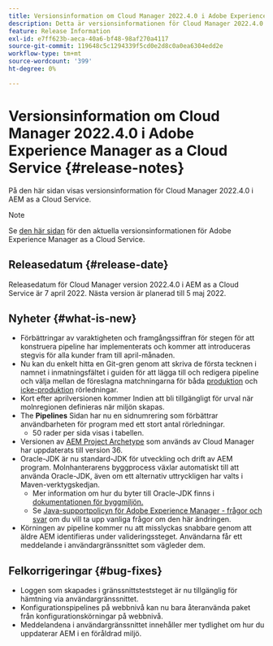 ```yaml
---
title: Versionsinformation om Cloud Manager 2022.4.0 i Adobe Experience Manager as a Cloud Service
description: Detta är versionsinformationen för Cloud Manager 2022.4.0 i AEM as a Cloud Service.
feature: Release Information
exl-id: e7ff623b-aeca-40a6-bf48-98af270a4117
source-git-commit: 119648c5c1294339f5cd0e2d8c0a0ea6304edd2e
workflow-type: tm+mt
source-wordcount: '399'
ht-degree: 0%

---
```


# Versionsinformation om Cloud Manager 2022.4.0 i Adobe Experience Manager as a Cloud Service {#release-notes}

På den här sidan visas versionsinformation för Cloud Manager 2022.4.0 i AEM as a Cloud Service.

>[!NOTE]
>
>Se [den här sidan](/help/release-notes/release-notes-cloud/release-notes-current.md) för den aktuella versionsinformationen för Adobe Experience Manager as a Cloud Service.

## Releasedatum {#release-date}

Releasedatum för Cloud Manager version 2022.4.0 i AEM as a Cloud Service är 7 april 2022. Nästa version är planerad till 5 maj 2022.

## Nyheter {#what-is-new}

* Förbättringar av varaktigheten och framgångssiffran för stegen för att konstruera pipeline har implementerats och kommer att introduceras stegvis för alla kunder fram till april-månaden.
* Nu kan du enkelt hitta en Git-gren genom att skriva de första tecknen i namnet i inmatningsfältet i guiden för att lägga till och redigera pipeline och välja mellan de föreslagna matchningarna för båda [produktion](/help/implementing/cloud-manager/configuring-pipelines/configuring-production-pipelines.md) och [icke-produktion](/help/implementing/cloud-manager/configuring-pipelines/configuring-non-production-pipelines.md) rörledningar.
* Kort efter aprilversionen kommer Indien att bli tillgängligt för urval när molnregionen definieras när miljön skapas.
* The **Pipelines** Sidan har nu en sidnumrering som förbättrar användbarheten för program med ett stort antal rörledningar.
   * 50 rader per sida visas i tabellen.
* Versionen av [AEM Project Archetype](https://experienceleague.adobe.com/docs/experience-manager-core-components/using/developing/archetype/overview.html) som används av Cloud Manager har uppdaterats till version 36.
* Oracle-JDK är nu standard-JDK för utveckling och drift av AEM program. Molnhanterarens byggprocess växlar automatiskt till att använda Oracle-JDK, även om ett alternativ uttryckligen har valts i Maven-verktygskedjan.
   * Mer information om hur du byter till Oracle-JDK finns i [dokumentationen för byggmiljön.](/help/implementing/cloud-manager/getting-access-to-aem-in-cloud/build-environment-details.md#using-java-support)
   * Se [Java-supportpolicyn för Adobe Experience Manager - frågor och svar](https://experienceleague.adobe.com/docs/experience-manager-65/assets/Java_Policy_for_Adobe_Experience_Manager.pdf) om du vill ta upp vanliga frågor om den här ändringen.
* Körningen av pipeline kommer nu att misslyckas snabbare genom att äldre AEM identifieras under valideringssteget. Användarna får ett meddelande i användargränssnittet som vägleder dem.

## Felkorrigeringar {#bug-fixes}

* Loggen som skapades i gränssnittsteststeget är nu tillgänglig för hämtning via användargränssnittet.
* Konfigurationspipelines på webbnivå kan nu bara återanvända paket från konfigurationskörningar på webbnivå.
* Meddelandena i användargränssnittet innehåller mer tydlighet om hur du uppdaterar AEM i en föråldrad miljö.
